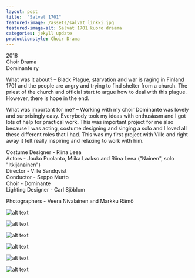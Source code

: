 ```yaml
---
layout: post
title:  "Salvat 1701"
featured-image: /assets/salvat_linkki.jpg
featured-image-alt: Salvat 1701 kuoro draama
categories: jekyll update
productionstyle: Choir Drama
---
```

  2018  
  Choir Drama  
  Dominante ry  

  What was it about? – Black Plague, starvation and war is raging in Finland 1701 and the people are angry and trying to find shelter from a church. The priest of the church and official start to argue how to deal with this plague. However, there is hope in the end.
  
  What was important for me? – Working with my choir Dominante was lovely and surprisingly easy. Everybody took my ideas with enthusiasm and I got lots of help for practical work. This was important project for me also because I was acting, costume designing and singing a solo and I loved all these different roles that I had. This was my first project with Ville and right away it felt really inspiring and relaxing to work with him.  

  Costume Designer - Riina Leea  
  Actors - Jouko Puolanto, Miika Laakso and Riina Leea ("Nainen", solo "Itkijänainen")  
  Director - Ville Sandqvist  
  Conductor - Seppo Murto  
  Choir - Dominante  
  Lighting Designer - Carl Sjöblom  

  Photographers - Veera Nivalainen and Markku Rämö

![alt text](/assets/projects/salvat1.jpg)

![alt text](/assets/projects/salvat2.jpg)

![alt text](/assets/projects/salvat3.jpg)

![alt text](/assets/projects/salvat4.jpg)

![alt text](/assets/projects/salvat5.jpg)

![alt text](/assets/projects/salvat6.jpg)